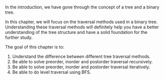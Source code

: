 In the introduction, we have gone through the concept of a tree and a binary tree.

In this chapter, we will focus on the traversal methods used in a binary tree. Understanding these traversal methods will definitely help you have a better understanding of the tree structure and have a solid foundation for the further study.

The goal of this chapter is to:

1. Understand the difference between different tree traversal methods.
2. Be able to solve preorder, inorder and postorder traversal recursively.
3. Be able to solve preorder, inorder and postorder traversal iteratively.
4. Be able to do level traversal using BFS.